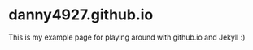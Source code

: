 danny4927.github.io
===================

This is my example page for playing around with github.io and Jekyll :)
